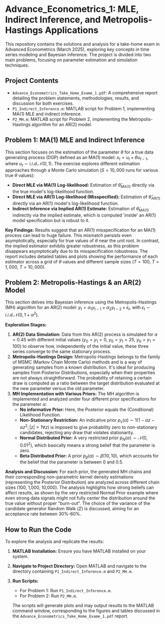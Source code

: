 # Advance_Econometrics_1: MLE, Indirect Inference, and Metropolis-Hastings Applications

This repository contains the solutions and analysis for a take-home exam in Advanced Econometrics (March 2025), exploring key concepts in time series modeling and Bayesian inference. The project is divided into two main problems, focusing on parameter estimation and simulation techniques.

## Project Contents

* `Advance_Econometrics_Take_Home_Exame_1.pdf`: A comprehensive report detailing the problem statements, methodologies, results, and discussion for both exercises.
* `P1_Indirect_Inference.m`: MATLAB script for Problem 1, implementing MA(1) MLE and indirect inference.
* `P2_MH.m`: MATLAB script for Problem 2, implementing the Metropolis-Hastings algorithm for an AR(2) model.

## Problem 1: MA(1) MLE and Indirect Inference

This section focuses on the estimation of the parameter $\theta$ for a true data generating process (DGP) defined as an MA(1) model: $x_t = u_t + \theta u_{t-1}$, where $u_t \sim i.i.d. \mathcal{N}(0,1)$. The exercise explores different estimation approaches through a Monte Carlo simulation ($S=10,000$ runs for various true $\theta$ values):

* **Direct MLE via MA(1) Log-likelihood:** Estimation of $\hat{\theta}_{MA(1)}$ directly via the true model's log-likelihood function.
* **Direct MLE via AR(1) Log-likelihood (Misspecified):** Estimation of $\hat{\theta}_{AR(1)}$ directly via an AR(1) model's log-likelihood function.
* **Indirect Inference via Implied AR(1) Estimate:** Estimation of $\tilde{\theta}_{MA(1)}$ indirectly via the implied estimate, which is computed 'inside' an AR(1) model specification but is robust to it.

**Key Findings:**
Results suggest that an AR(1) misspecification for an MA(1) process can lead to huge failure. This mismatch persists even asymptotically, especially for true values of $\theta$ near the unit root. In contrast, the implied estimator exhibits greater robustness, as this problem disappears asymptotically due to its misspecification robustness. The report includes detailed tables and plots showing the performance of each estimator across a grid of $\theta$ values and different sample sizes ($T=100$, $T=1,000$, $T=10,000$).

## Problem 2: Metropolis-Hastings & an AR(2) Model

This section delves into Bayesian inference using the Metropolis-Hastings (MH) algorithm for an AR(2) model: $y_{t}=\alpha_{1}y_{t-1}+\alpha_{2}y_{t-2}+\epsilon_{t}$, with $\epsilon_{t}\sim i.i.d. \mathcal{N}(0,1+\alpha^{2})$.

**Exploration Stages:**
1.  **AR(2) Data Simulation:** Data from this AR(2) process is simulated for $\alpha=0.45$ with different initial values ($y_0=y_1=0$, $y_0=y_1=25$, $y_0=y_1=100$) to observe how, independently of the initial value, these three series converge to the same stationary process.
2.  **Metropolis-Hastings Design:** Metropolis-Hastings belongs to the family of MSMC (Markov Chain Monte Carlo) methods and is a way of generating samples from a known distribution. It's ideal for producing samples from Posterior Distributions, especially when their properties are not always straightforward. The probability of retaining a certain draw is computed as a ratio between the target distribution evaluated at the new parameter versus the old parameter.
3.  **MH Implementation with Various Priors:** The MH algorithm is implemented and analyzed under four different prior specifications for the parameter $\alpha$:
    * **No informative Prior:** Here, the Posterior equals the (Conditional) Likelihood Function.
    * **Non-Stationary Restriction:** An indicative prior $p_s(\alpha) \sim 1(1-\alpha z-\alpha z^2; |z|>1 \forall z)$ is imposed to give probability zero to non-stationary candidates, rejecting any draw that violates stationarity.
    * **Normal Distributed Prior:** A very restricted prior $p_N(\alpha) \sim \mathcal{N}(0, 0.01^2)$, which basically means a strong belief that the parameter is zero.
    * **Beta Distributed Prior:** A prior $p_\beta(\alpha) \sim \beta(10, 10)$, which accounts for the belief that the parameter is between 0 and 0.5.

**Analysis and Discussion:**
For each prior, the generated MH chains and their corresponding non-parametric kernel density estimations (representing the Posterior Distribution) are analyzed across different chain sizes (100, 1,000, 10,000). The analysis highlights how strong beliefs can affect results, as shown by the very restricted Normal Prior example where even strong data signals might not fully center the distribution around the true value without proper "burn-out". The choice of the variance of the candidate generator Random Walk ($\Sigma$) is discussed, aiming for an acceptance rate between 30%-60%.

## How to Run the Code

To explore the analysis and replicate the results:

1.  **MATLAB Installation:** Ensure you have MATLAB installed on your system.
2.  **Navigate to Project Directory:** Open MATLAB and navigate to the directory containing `P1_Indirect_Inference.m` and `P2_MH.m`.
3.  **Run Scripts:**
    * For Problem 1: Run `P1_Indirect_Inference.m`.
    * For Problem 2: Run `P2_MH.m`.

    The scripts will generate plots and may output results to the MATLAB command window, corresponding to the figures and tables discussed in the `Advance_Econometrics_Take_Home_Exame_1.pdf` report.
